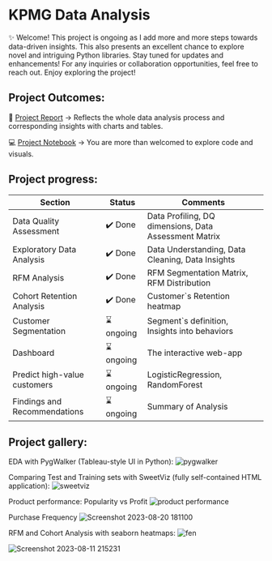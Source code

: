 # KPMG Data Analysis

✨ Welcome! This project is ongoing as I add more and more steps towards data-driven insights. This also presents an excellent chance to explore novel and intriguing Python libraries. Stay tuned for updates and enhancements! For any inquiries or collaboration opportunities, feel free to reach out. Enjoy exploring the project!

## Project Outcomes:

📑 [Project Report](https://github.com/NickTimosh/KPMG_project/blob/main/deliveries/kpmg_Report_draft.pdf) -> Reflects the whole data analysis process and corresponding insights with charts and tables.

💻 [Project Notebook](https://github.com/NickTimosh/KPMG_project/blob/main/kpmg_data.ipynb) -> You are more than welcomed to explore code and visuals. 

## Project progress:

| Section | Status | Comments |
| -------- | -------- | -------- |
| Data Quality Assessment | ✔️ Done | Data Profiling, DQ dimensions, Data Assessment Matrix |
| Exploratory Data Analysis | ✔️ Done | Data Understanding, Data Cleaning, Data Insights|
| RFM Analysis | ✔️ Done | RFM Segmentation Matrix, RFM Distribution |
| Cohort Retention Analysis | ✔️ Done | Customer`s Retention heatmap |
| Customer Segmentation | ⌛ ongoing | Segment`s definition, Insights into behaviors |
| Dashboard | ⌛ ongoing | The interactive web-app|
| Predict high-value customers | ⌛ ongoing | LogisticRegression, RandomForest|
| Findings and Recommendations | ⌛ ongoing | Summary of Analysis |

## Project gallery:

EDA with PygWalker (Tableau-style UI in Python):
![pygwalker](https://github.com/NickTimosh/KPMG_project/assets/116592259/c51a8004-0367-4361-8d85-f043c97cbcce)

Comparing Test and Training sets with SweetViz (fully self-contained HTML application):
![sweetviz](https://github.com/NickTimosh/KPMG_project/assets/116592259/1ee78539-8ba7-48dd-9967-88e022b01661)

Product performance: Popularity vs Profit
![product performance](https://github.com/NickTimosh/KPMG_project/assets/116592259/9b7ee14a-5104-4234-a401-8fd5742c0679)

Purchase Frequency 
![Screenshot 2023-08-20 181100](https://github.com/NickTimosh/KPMG_project/assets/116592259/f174ff01-3219-4d60-80d0-60896dddfb3e)

RFM and Cohort Analysis with seaborn heatmaps:
![fen](https://github.com/NickTimosh/KPMG_project/assets/116592259/4e7f1d0c-d59e-4ced-aaff-4ad4615bbb6c)

![Screenshot 2023-08-11 215231](https://github.com/NickTimosh/KPMG_project/assets/116592259/708eaf1c-7e8f-4bd1-9232-5c5ff36f013b)




